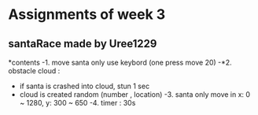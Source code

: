 Assignments of week 3 
====
santaRace made by Uree1229
----

*contents
-1. move santa only use keybord (one press move 20)
-*2. obstacle cloud :
 + if santa is crashed into cloud, stun 1 sec
 + cloud is created random (number , location)
-3. santa only move in x: 0 ~ 1280, y: 300 ~ 650
-4. timer : 30s
